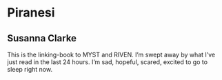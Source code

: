 # Piranesi
## Susanna Clarke
This is the linking-book to MYST and RIVEN. I’m swept away by what I’ve just read in the last 24 hours. I’m sad, hopeful, scared, excited to go to sleep right now.
